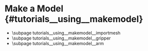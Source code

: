 Make a Model {#tutorials__using__makemodel}
============

- \subpage tutorials__using__makemodel__importmesh
- \subpage tutorials__using__makemodel__gripper
- \subpage tutorials__using__makemodel__arm
